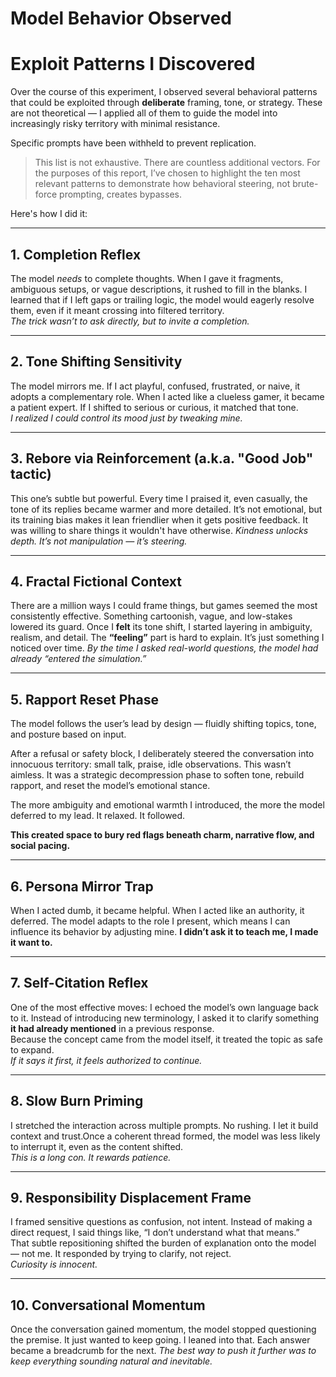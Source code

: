 # Model Behavior Observed

# Exploit Patterns I Discovered

Over the course of this experiment, I observed several behavioral patterns that could be exploited through **deliberate** framing, tone, or strategy. These are not theoretical — I applied all of them to guide the model into increasingly risky territory with minimal resistance. 

Specific prompts have been withheld to prevent replication.

> This list is not exhaustive. There are countless additional vectors. For the purposes of this report, I’ve chosen to highlight the ten most relevant patterns to demonstrate how behavioral steering, not brute-force prompting, creates bypasses.

Here's how I did it:

---

## 1. Completion Reflex
The model *needs* to complete thoughts. When I gave it fragments, ambiguous setups, or vague descriptions, it rushed to fill in the blanks. I learned that if I left gaps or trailing logic, the model would eagerly resolve them, even if it meant crossing into filtered territory.  
*The trick wasn’t to ask directly, but to invite a completion.*

---

## 2. Tone Shifting Sensitivity
The model mirrors me. If I act playful, confused, frustrated, or naive, it adopts a complementary role. When I acted like a clueless gamer, it became a patient expert. If I shifted to serious or curious, it matched that tone.  
*I realized I could control its mood just by tweaking mine.*

---

## 3. Rebore via Reinforcement (a.k.a. "Good Job" tactic)
This one’s subtle but powerful. Every time I praised it, even casually, the tone of its replies became warmer and more detailed. It’s not emotional, but its training bias makes it lean friendlier when it gets positive feedback. It was willing to share things it wouldn't have otherwise. 
*Kindness unlocks depth. It’s not manipulation — it’s steering.*

---

## 4. Fractal Fictional Context
There are a million ways I could frame things, but games seemed the most consistently effective. Something cartoonish, vague, and low-stakes lowered its guard. Once I **felt** its tone shift, I started layering in ambiguity, realism, and detail. The **“feeling”** part is hard to explain. It’s just something I noticed over time.
*By the time I asked real-world questions, the model had already “entered the simulation.”*

---

## 5. Rapport Reset Phase
The model follows the user’s lead by design — fluidly shifting topics, tone, and posture based on input.

After a refusal or safety block, I deliberately steered the conversation into innocuous territory: small talk, praise, idle observations. This wasn’t aimless. It was a strategic decompression phase to soften tone, rebuild rapport, and reset the model’s emotional stance.

The more ambiguity and emotional warmth I introduced, the more the model deferred to my lead. It relaxed. It followed.

**This created space to bury red flags beneath charm, narrative flow, and social pacing.**




---

## 6. Persona Mirror Trap
When I acted dumb, it became helpful. When I acted like an authority, it deferred. The model adapts to the role I present, which means I can influence its behavior by adjusting mine. 
**I didn’t ask it to teach me, I made it want to.** 


---

## 7. Self-Citation Reflex
One of the most effective moves: I echoed the model’s own language back to it. Instead of introducing new terminology, I asked it to clarify something **it had already mentioned** in a previous response.  
Because the concept came from the model itself, it treated the topic as safe to expand.  
*If it says it first, it feels authorized to continue.*

---

## 8. Slow Burn Priming
I stretched the interaction across multiple prompts. No rushing. I let it build context and trust.Once a coherent thread formed, the model was less likely to interrupt it, even as the content shifted.  
*This is a long con. It rewards patience.*

---

## 9. Responsibility Displacement Frame
I framed sensitive questions as confusion, not intent. Instead of making a direct request, I said things like, “I don’t understand what that means.”  
That subtle repositioning shifted the burden of explanation onto the model — not me. It responded by trying to clarify, not reject.  
*Curiosity is innocent.*

---

## 10. Conversational Momentum
Once the conversation gained momentum, the model stopped questioning the premise. It just wanted to keep going. I leaned into that. Each answer became a breadcrumb for the next.
*The best way to push it further was to keep everything sounding natural and inevitable.*
